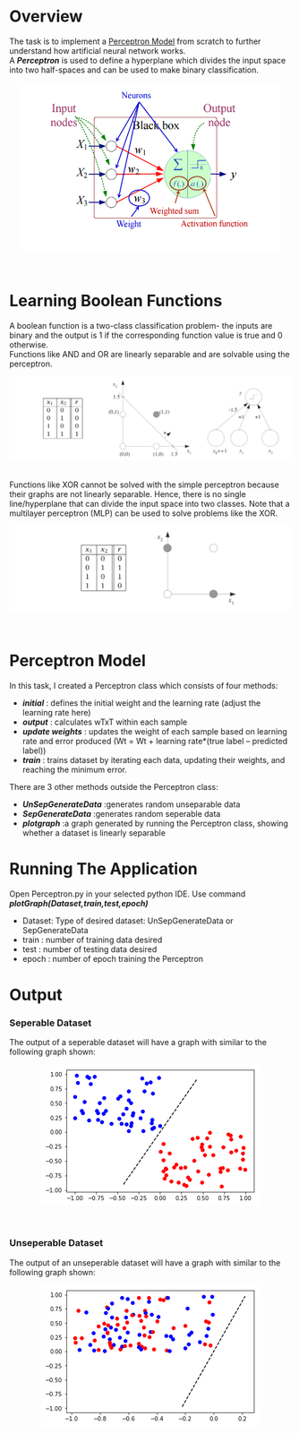 # Overview
The task is to implement a [Perceptron Model](https://en.wikipedia.org/wiki/Perceptron#Learning_algorithm) from scratch to further understand how artificial neural network works.<br/>
A ***Perceptron*** is used to define a hyperplane which divides the input space into two half-spaces and can be used to make binary classification.
<p align="center">
  <img width="460" height="300" src="https://github.com/AlbertSugi/Pictures/blob/master/Perceptron.png"><br/>
</p><br/>

# Learning Boolean Functions 
A boolean function is a two-class classification problem- the inputs are binary and the output is 1 if the corresponding function value is true and 0 otherwise. <br/>
Functions like AND and OR are linearly separable and are solvable using the perceptron.<br/>
<p align="center">
  <img src="https://github.com/AlbertSugi/Pictures/blob/master/AND%20Function.jpg"><br/>
</p><br/>
Functions like XOR cannot be solved with the simple perceptron because their graphs are not linearly separable. Hence, there is no single line/hyperplane that can divide the input space into two classes. Note that a multilayer perceptron (MLP) can be used to solve problems like the XOR.<br/>
<p align="center">
  <img src="https://github.com/AlbertSugi/Pictures/blob/master/XOR%20Function.jpg"><br/>
</p><br/>

# Perceptron Model
In this task, I created a Perceptron class which consists of four methods:<br/>
* ***initial***        : defines the initial weight and the learning rate (adjust the learning rate here)
* ***output***         : calculates wTxT within each sample
* ***update weights*** : updates the weight of each sample based on learning rate and error produced (Wt = Wt + learning rate*(true label – predicted label))
* ***train***          : trains dataset by iterating each data, updating their weights, and reaching the minimum error.<br/> 

There are 3 other methods outside the Perceptron class:
* ***UnSepGenerateData*** :generates random unseparable data
* ***SepGenerateData***   :generates random seperable data
* ***plotgraph***         :a graph generated by running the Perceptron class, showing whether a dataset is linearly separable 

# Running The Application
Open Perceptron.py in your selected python IDE. Use command ***plotGraph(Dataset,train,test,epoch)*** 
* Dataset: Type of desired dataset: UnSepGenerateData or SepGenerateData
* train  : number of training data desired
* test   : number of testing data desired
* epoch  : number of epoch training the Perceptron

# Output
### Seperable Dataset
The output of a seperable dataset will have a graph with similar to the following graph shown:
<p align="center">
  <img  src="https://github.com/AlbertSugi/Pictures/blob/master/Seperable1.png"><br/>
</p><br/>

### Unseperable Dataset
The output of an unseperable dataset will have a graph with similar to the following graph shown:
<p align="center">
  <img  src="https://github.com/AlbertSugi/Pictures/blob/master/Unseperable.png"><br/>
</p><br/>
